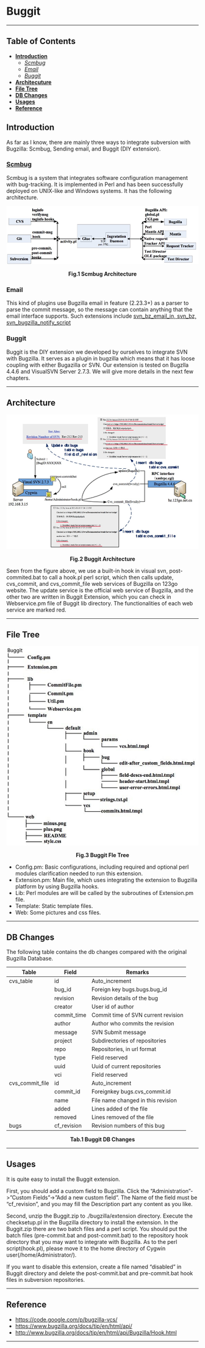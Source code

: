 # Buggit

-------------------------
## Table of Contents

- [**Introduction**](#introduction)
    - [*Scmbug*](#scmbug)
    - [*Email*](#email)
    - [*Buggit*](#buggit)
- [**Architecuture**](#architecture)
- [**File Tree**](#file-tree)
- [**DB Changes**](#db-changes)
- [**Usages**](#usages)
- [**Reference**](#reference)

## Introduction
As far as I know, there are mainly three ways to integrate subversion with Bugzilla: Scmbug, Sending email, and Buggit (DIY extension).

### [Scmbug][1]
Scmbug is a system that integrates software configuration management with bug-tracking. It is implemented in Perl and has been successfully deployed on UNIX-like and Windows systems. It has the following architecture.
<div  align="center">    
<img src="../_static/tp-buggit-scmbug.png" alt="Buggit Architecture" />
</div>
<div align="center"> <p><b>Fig.1 Scmbug Architecture</b></p> </div>


### Email
This kind of plugins use Bugzilla email in feature (2.23.3+) as a parser to parse the commit message, so the message can contain anything that the email interface supports. Such extensions include [svn_bz_email_in, svn_bz, svn_bugzilla_notify_script][2]


### Buggit

Buggit is the DIY extension we developed by ourselves to integrate SVN with Bugzilla. It serves as a plugin in bugzilla which means that it has loose coupling with either Bugazilla or SVN.  Our extension is tested on Bugzlla 4.4.6 and VisualSVN Server 2.7.3. We will give more details in the next few chapters.

----------------------
## Architecture
<div  align="center">    
<img src="../_static/tp-buggit-architecture.png" alt="Buggit Architecture" />
</div>
<div align="center"> <p><b>Fig.2 Buggit Architecture</b></p> </div>

Seen from the figure above, we use a built-in hook in visual svn, post-commited.bat to call a hook.pl perl script, which then calls update, cvs_commit, and cvs_commit_file web services of Bugzilla on 123go website. The update service is the official web service of Bugzilla, and the other two are written in Buggit Extension, which you can check in Webservice.pm file of Buggit lib directory. The functionalities of each web service are marked red.


--------------------
## File Tree

<div  align="center">    
<img src="../_static/tp-buggit-file-tree.jpg" alt="Buggit File Tree" />
</div>
<div align="center"> <p><b>Fig.3 Buggit Fle Tree</b></p> </div>

- Config.pm: Basic configurations, including required and optional perl modules clarification needed to run this extension.
- Extension.pm: Main file, which uses integrating the extension to Bugzilla platform by using Bugzilla hooks.
- Lib: Perl modules are will be called by the subroutines of Extension.pm file.
- Template: Static template files.
- Web: Some pictures and css files.

---------------------
## DB Changes
The following table contains the db changes compared with the original Bugzilla Database.

<!--table-->
| Table         | Field                           |   Remarks   |
|--------------|----------------------------|------------------|
| cvs_table   | id | Auto_increment|
|                   |bug_id |  Foreign key bugs.bugs.bug_id   |
|                   |revision | Revision details of the bug   |
|                   |creator |  User id of author |
|                   |    commit_time        |  Commit time of SVN current revision        |
|                   |    author         |    Author who commits the revision    |
|                   |  message          |   SVN Submit message       |
|                   |     project       |   Subdirectories of repositories       |
|                   |      repo      |      Repositories, in url format  |
|                   |     type       |     Field reserved     |
|                   |       uuid     |    Uuid of current repositories      |
|                   |  vci          |    Field reserved      |
|  cvs_commit_file      |       id     |  Auto_increment         |
|                 |     commit_id       |    Foreignkey bugs.cvs_commit.id      |
|                 |   name         |     File name changed in this revision     |
|                 |    added        |   Lines added of the file       |
|                 |     removed       |     Lines removed of the file    |
|      bugs           |      cf_revision      |     Revision numbers of this bug     |
<!--endtable-->

<div align="center"> <p><b>Tab.1 Buggit DB Changes</b></p> </div>

-----------------------
## Usages
It is quite easy to install the Buggit extension.

First, you should add a custom field to Bugzilla. Click the “Administration”->”Custom Fields”->”Add a new custom field”. The Name of the field must be “cf_revision”, and you may fill the Description part any content as you like.

Second, unzip the Buggit.zip to ./bugzilla/extension directory. Execute the checksetup.pl in the Bugzilla directory to install the extension. In the Buggit.zip there are two batch files and a perl script. You should put the batch files (pre-commit.bat and post-commit.bat) to the repository hook directory that you may want to integrate with Bugzilla. As to the perl script(hook.pl), please move it to the home directory of Cygwin user(/home/Administrator/).

If you want to disable this extension, create a file named “disabled” in Buggit directory and delete the post-commit.bat and pre-commit.bat hook files in subversion repositories.

-------------------
## Reference
- https://code.google.com/p/bugzilla-vcs/
- https://www.bugzilla.org/docs/tip/en/html/api/
- http://www.bugzilla.org/docs/tip/en/html/api/Bugzilla/Hook.html


-------------------

[1]: http://files.mkgnu.net/files/scmbug/SCMBUG_RELEASE_0-26-22/manual/html-single/manual.html
[2]: https://wiki.mozilla.org/Bugzilla:Addons#Integration_with_Source_Code_Management_programs
